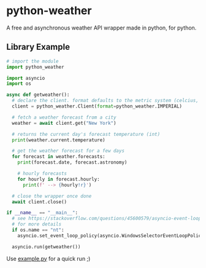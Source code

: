 # python-weather
A free and asynchronous weather API wrapper made in python, for python.

## Library Example
```py
# import the module
import python_weather

import asyncio
import os

async def getweather():
  # declare the client. format defaults to the metric system (celcius, km/h, etc.)
  client = python_weather.Client(format=python_weather.IMPERIAL)

  # fetch a weather forecast from a city
  weather = await client.get("New York")

  # returns the current day's forecast temperature (int)
  print(weather.current.temperature)

  # get the weather forecast for a few days
  for forecast in weather.forecasts:
    print(forecast.date, forecast.astronomy)

    # hourly forecasts
    for hourly in forecast.hourly:
      print(f' --> {hourly!r}')

  # close the wrapper once done
  await client.close()

if __name__ == "__main__":
  # see https://stackoverflow.com/questions/45600579/asyncio-event-loop-is-closed-when-getting-loop
  # for more details
  if os.name == "nt":
    asyncio.set_event_loop_policy(asyncio.WindowsSelectorEventLoopPolicy())

  asyncio.run(getweather())
```

Use [example.py](https://github.com/null8626/python-weather/blob/master/example.py) for a quick run ;\)